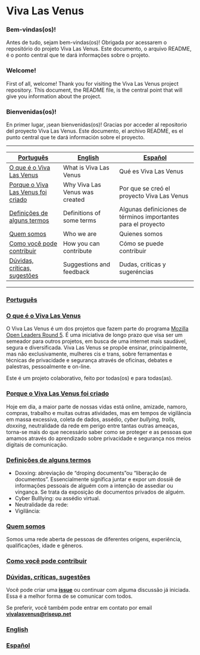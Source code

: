 # Viva Las Venus  

### Bem-vindas(os)!
Antes de tudo, sejam bem-vindas(os)! Obrigada por acessarem o repositório do projeto Viva Las Venus. Este documento, o arquivo README, é o ponto central que te dará informações sobre o projeto. 

### Welcome!
First of all, welcome! Thank you for visiting the Viva Las Venus project repository. This document, the README file, is the central point that will give you information about the project.

### Bienvenidas(os)!
En primer lugar, ¡sean bienvenidas(os)! Gracias por acceder al repositorio del proyecto Viva Las Venus. Este documento, el archivo README, es el punto central que te dará información sobre el proyecto.  

------------------
  


| [Português](#português) | [English](#english) | [Español](#español) |
| -------- | -------- | -------- |
| [O que é o Viva Las Venus](https://github.com/VivaLasVenus/VivaLasVenus/blob/master/README.md#o-que-%C3%A9-o-viva-las-venus)   |What is Viva Las Venus     |  Qué es Viva Las Venus   |
|[Porque o Viva Las Venus foi criado](https://github.com/VivaLasVenus/VivaLasVenus/blob/master/README.md#porque-o-viva-las-venus-foi-criado)  | Why Viva Las Venus was created |Por que se creó el proyecto Viva Las Venus
| [Definições de alguns termos](https://github.com/VivaLasVenus/VivaLasVenus/blob/master/README.md#defini%C3%A7%C3%B5es-de-alguns-termos)   |  Definitions of some terms| Algunas definiciones de términos importantes para el proyecto
| [Quem somos](https://github.com/VivaLasVenus/VivaLasVenus/blob/master/README.md#quem-somos)   |Who we are    |Quienes somos
|[Como você pode contribuir](https://github.com/VivaLasVenus/VivaLasVenus/blob/master/README.md#como-voc%C3%AA-pode-contribuir) | How you can contribute  | Cómo se puede contribuir   |
|[Dúvidas, críticas, sugestões](https://github.com/VivaLasVenus/VivaLasVenus/blob/master/README.md#d%C3%BAvidas-cr%C3%ADticas-sugest%C3%B5es)   |  Suggestions and feedback | Dudas, criticas y sugeréncias

______________________

### [Português](#português)

### [O que é o Viva Las Venus](#o-que-é-o-viva-las-venus)

O Viva Las Venus é um dos projetos que fazem parte do programa [Mozilla Open Leaders Round 5](https://mozilla.github.io/leadership-training/round-5/projects/). É uma iniciativa de longo prazo que visa ser um semeador para outros projetos, em busca de uma internet mais saudável, segura e diversificada.  Viva Las Venus se propõe ensinar, principalmente, mas não exclusivamente, mulheres cis e trans, sobre ferramentas e técnicas de privacidade e segurança através de oficinas, debates e palestras, pessoalmente e on-line.  

Este é um projeto colaborativo, feito por todas(os) e para todas(as).  

### [Porque o Viva Las Venus foi criado](#porque-o-viva-las-venus-foi-criado)
Hoje em dia, a maior parte de nossas vidas está online, amizade, namoro, compras, trabalho e muitas outras atividades, mas em tempos de vigilância em massa excessiva, coleta de dados, assédio, *cyber bullying, trolls, doxxing*, neutralidade da rede em perigo entre tantas outras ameaças, torna-se mais do que necessário saber como se proteger e as pessoas que amamos através do aprendizado sobre privacidade e segurança nos meios digitais de comunicação.  

### [Definições de alguns termos](#definições-de-alguns-termos)
- Doxxing: abreviação de “droping documents”ou “liberação de documentos”. Essencialmente significa juntar e expor um dossiê de informações pessoais de alguém com a intenção de assediar ou vingança. Se trata da exposição de documentos privados de alguém. 
- Cyber Bulllying: ou assédio virtual.
- Neutralidade da rede:
- Vigilância:   

### [Quem somos](#quem-somos)
Somos uma rede aberta de pessoas de diferentes origens, experiência, qualificações, idade e gêneros. 

### [Como você pode contribuir](#como-você-pode-contribuir)


### [Dúvidas, críticas, sugestões](#dúvidas-críticas-sugestões)
Você pode criar uma [**issue**](https://github.com/VivaLasVenus/VivaLasVenus/issues) ou continuar com alguma discussão já iniciada. Essa é a melhor forma de se comunicar com todos.

Se preferir, você também pode entrar em contato por email **vivalasvenus@riseup.net**

### [English](#english)  

### [Español](#español)



